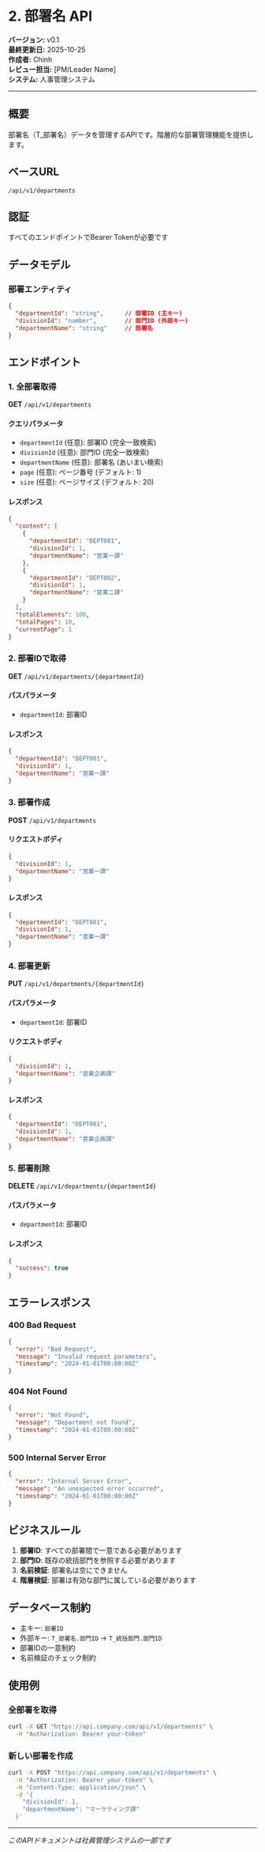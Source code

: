 # 2. 部署名 API
**バージョン:** v0.1  
**最終更新日:** 2025-10-25  
**作成者:** Chinh  
**レビュー担当:** [PM/Leader Name]  
**システム:** 人事管理システム  

---

## 概要
部署名（T_部署名）データを管理するAPIです。階層的な部署管理機能を提供します。

## ベースURL
`/api/v1/departments`

## 認証
すべてのエンドポイントでBearer Tokenが必要です

## データモデル

### 部署エンティティ
```json
{
  "departmentId": "string",      // 部署ID (主キー)
  "divisionId": "number",        // 部門ID (外部キー)
  "departmentName": "string"     // 部署名
}
```

## エンドポイント

### 1. 全部署取得
**GET** `/api/v1/departments`

#### クエリパラメータ
- `departmentId` (任意): 部署ID (完全一致検索)
- `divisionId` (任意): 部門ID (完全一致検索)
- `departmentName` (任意): 部署名 (あいまい検索)
- `page` (任意): ページ番号 (デフォルト: 1)
- `size` (任意): ページサイズ (デフォルト: 20)

#### レスポンス
```json
{
  "content": [
    {
      "departmentId": "DEPT001",
      "divisionId": 1,
      "departmentName": "営業一課"
    },
    {
      "departmentId": "DEPT002",
      "divisionId": 1,
      "departmentName": "営業二課"
    }
  ],
  "totalElements": 100,
  "totalPages": 10,
  "currentPage": 1
}
```

### 2. 部署IDで取得
**GET** `/api/v1/departments/{departmentId}`

#### パスパラメータ
- `departmentId`: 部署ID

#### レスポンス
```json
{
  "departmentId": "DEPT001",
  "divisionId": 1,
  "departmentName": "営業一課"
}
```

### 3. 部署作成
**POST** `/api/v1/departments`

#### リクエストボディ
```json
{
  "divisionId": 1,
  "departmentName": "営業一課"
}
```

#### レスポンス
```json
{
  "departmentId": "DEPT001",
  "divisionId": 1,
  "departmentName": "営業一課"
}
```

### 4. 部署更新
**PUT** `/api/v1/departments/{departmentId}`

#### パスパラメータ
- `departmentId`: 部署ID

#### リクエストボディ
```json
{
  "divisionId": 1,
  "departmentName": "営業企画課"
}
```

#### レスポンス
```json
{
  "departmentId": "DEPT001",
  "divisionId": 1,
  "departmentName": "営業企画課"
}
```

### 5. 部署削除
**DELETE** `/api/v1/departments/{departmentId}`

#### パスパラメータ
- `departmentId`: 部署ID

#### レスポンス
```json
{
  "success": true
}
```

## エラーレスポンス

### 400 Bad Request
```json
{
  "error": "Bad Request",
  "message": "Invalid request parameters",
  "timestamp": "2024-01-01T00:00:00Z"
}
```

### 404 Not Found
```json
{
  "error": "Not Found",
  "message": "Department not found",
  "timestamp": "2024-01-01T00:00:00Z"
}
```

### 500 Internal Server Error
```json
{
  "error": "Internal Server Error",
  "message": "An unexpected error occurred",
  "timestamp": "2024-01-01T00:00:00Z"
}
```

## ビジネスルール

1. **部署ID**: すべての部署間で一意である必要があります
2. **部門ID**: 既存の統括部門を参照する必要があります
3. **名前検証**: 部署名は空にできません
4. **階層検証**: 部署は有効な部門に属している必要があります

## データベース制約

- 主キー: `部署ID`
- 外部キー: `T_部署名.部門ID` → `T_統括部門.部門ID`
- 部署IDの一意制約
- 名前検証のチェック制約

## 使用例

### 全部署を取得
```bash
curl -X GET "https://api.company.com/api/v1/departments" \
  -H "Authorization: Bearer your-token"
```

### 新しい部署を作成
```bash
curl -X POST "https://api.company.com/api/v1/departments" \
  -H "Authorization: Bearer your-token" \
  -H "Content-Type: application/json" \
  -d '{
    "divisionId": 1,
    "departmentName": "マーケティング課"
  }'
```

---

*このAPIドキュメントは社員管理システムの一部です*
